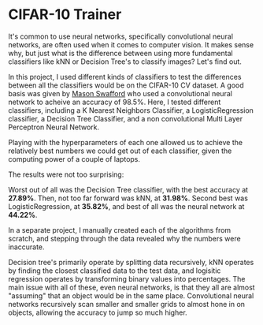 # CIFAR-10 Trainer

It's common to use neural networks, specifically convolutional neural networks, are often used when it comes to computer vision. It makes sense why, but just what is the difference between using more fundamental classifiers like kNN or Decision Tree's to classify images? Let's find out.

In this project, I used different kinds of classifiers to test the differences between all the classifiers would be on the CIFAR-10 CV dataset. A good basis was given by [Mason Swafford](https://paperswithcode.com/paper/image-completion-on-cifar-10) who used a convolutional neural network to acheive an accuracy of 98.5%. Here, I tested different classifiers, including a K Nearest Neighbors Classifier, a LogisticRegression classifier, a Decision Tree Classifier, and a non convolutional Multi Layer Perceptron Neural Network.

Playing with the hyperparameters of each one allowed us to achieve the relatively best numbers we could get out of each classifier, given the computing power of a couple of laptops. 

The results were not too surprising:

Worst out of all was the Decision Tree classifier, with the best accuracy at **27.89%**. Then, not too far forward was kNN, at **31.98%**. Second best was LogisticRegression, at **35.82%**, and best of all was the neural network at **44.22%**. 

In a separate project, I manually created each of the algorithms from scratch, and stepping through the data revealed why the numbers were inaccurate.

Decision tree's primarily operate by splitting data recursively, kNN operates by finding the closest classified data to the test data, and logisitic regression operates by transforming binary values into percentages. The main issue with all of these, even neural networks, is that they all are almost "assuming" that an object would be in the same place. Convolutional neural networks recursively scan smaller and smaller grids to almost hone in on objects, allowing the accuracy to jump so much higher.
